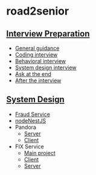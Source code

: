 # road2senior

## [Interview Preparation](./preparation/README.md)

- [General guidance](./preparation/README.md#general-guidance)
- [Coding interview](./preparation/README.md#coding-interview)
- [Behavioral interview](./preparation/README.md#behavioral-interview)
- [System design interview](./preparation/README.md#system-design-interview)
- [Ask at the end](./preparation/README.md#ask-at-the-end)
- [After the interview](./preparation/README.md#after-the-interview)

## [System Design](./system-design/)

- [Fraud Service](https://github.com/gardusig/fraud-service)
- [nodeNestJS](https://github.com/gardusig/nodeNestJS)
- Pandora
  - [Server](https://github.com/gardusig/pandoraservice)
  - [Client](https://github.com/gardusig/numberguesser)
- FIX Service
  - [Main project](https://github.com/gardusig/fix_service)
  - [Client](https://github.com/gardusig/clientfix)
  - [Server](https://github.com/gardusig/serverfix)
